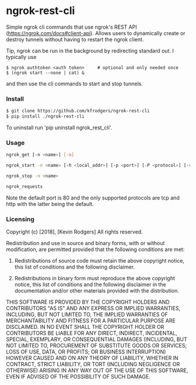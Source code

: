 # ngrok-rest-cli
Simple ngrok cli commands that use ngrok's REST API (https://ngrok.com/docs#client-api). Allows users to
dynamically create or destroy tunnels without having to restart the ngrok client.

Tip, ngrok can be run in the background by redirecting standard out. I typically use
```
$ ngrok authtoken <auth token>     # optional and only needed once
$ (ngrok start --none | cat) &
```
and then use the cli commands to start and stop tunnels.

### Install

```bash
$ git clone https://github.com/kfrodgers/ngrok-rest-cli
$ pip install ./ngrok-rest-cli
```

To uninstall run 'pip uninstall ngrok_rest_cli'.

### Usage

```bash
ngrok_get [-n <name>] [-m]

ngrok_start -n <name> [-h <local_addr>] [-p <port>] [-P <protocol>] [-r <remote_addr>]

ngrok_stop -n <name>

ngrok_requests
```

Note the default port is 80 and the only supported protocols are tcp and http with the latter being the default.

### Licensing

Copyright (c) [2018], [Kevin Rodgers]
All rights reserved.

Redistribution and use in source and binary forms, with or without modification, are permitted provided that the following conditions are met:

1. Redistributions of source code must retain the above copyright notice, this list of conditions and the following disclaimer.

2. Redistributions in binary form must reproduce the above copyright notice, this list of conditions and the following disclaimer in the documentation and/or other materials provided with the distribution.

THIS SOFTWARE IS PROVIDED BY THE COPYRIGHT HOLDERS AND CONTRIBUTORS "AS IS" AND ANY EXPRESS OR IMPLIED WARRANTIES, INCLUDING, BUT NOT LIMITED TO, THE IMPLIED WARRANTIES OF MERCHANTABILITY AND FITNESS FOR A PARTICULAR PURPOSE ARE DISCLAIMED. IN NO EVENT SHALL THE COPYRIGHT HOLDER OR CONTRIBUTORS BE LIABLE FOR ANY DIRECT, INDIRECT, INCIDENTAL, SPECIAL, EXEMPLARY, OR CONSEQUENTIAL DAMAGES (INCLUDING, BUT NOT LIMITED TO, PROCUREMENT OF SUBSTITUTE GOODS OR SERVICES; LOSS OF USE, DATA, OR PROFITS; OR BUSINESS INTERRUPTION) HOWEVER CAUSED AND ON ANY THEORY OF LIABILITY, WHETHER IN CONTRACT, STRICT LIABILITY, OR TORT (INCLUDING NEGLIGENCE OR OTHERWISE) ARISING IN ANY WAY OUT OF THE USE OF THIS SOFTWARE, EVEN IF ADVISED OF THE POSSIBILITY OF SUCH DAMAGE.

